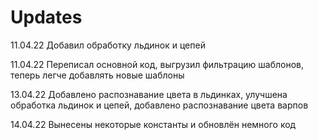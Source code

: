 # Updates
11.04.22 Добавил обработку льдинок и цепей

11.04.22 Переписал основной код, выгрузил фильтрацию шаблонов, теперь легче добавлять новые шаблоны

13.04.22 Добавлено распознавание цвета в льдинках, улучшена обработка льдинок и цепей, добавлено распознавание цвета варпов

14.04.22 Вынесены некоторые константы и обновлён немного код
